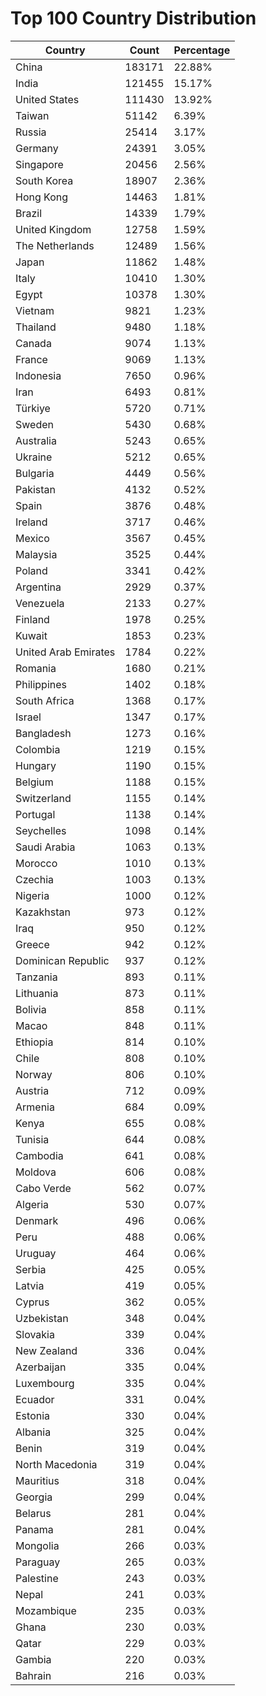 # Top 100 Country Distribution
| Country | Count | Percentage |
|----|----|----|
| China | 183171 | 22.88% |
| India | 121455 | 15.17% |
| United States | 111430 | 13.92% |
| Taiwan | 51142 | 6.39% |
| Russia | 25414 | 3.17% |
| Germany | 24391 | 3.05% |
| Singapore | 20456 | 2.56% |
| South Korea | 18907 | 2.36% |
| Hong Kong | 14463 | 1.81% |
| Brazil | 14339 | 1.79% |
| United Kingdom | 12758 | 1.59% |
| The Netherlands | 12489 | 1.56% |
| Japan | 11862 | 1.48% |
| Italy | 10410 | 1.30% |
| Egypt | 10378 | 1.30% |
| Vietnam | 9821 | 1.23% |
| Thailand | 9480 | 1.18% |
| Canada | 9074 | 1.13% |
| France | 9069 | 1.13% |
| Indonesia | 7650 | 0.96% |
| Iran | 6493 | 0.81% |
| Türkiye | 5720 | 0.71% |
| Sweden | 5430 | 0.68% |
| Australia | 5243 | 0.65% |
| Ukraine | 5212 | 0.65% |
| Bulgaria | 4449 | 0.56% |
| Pakistan | 4132 | 0.52% |
| Spain | 3876 | 0.48% |
| Ireland | 3717 | 0.46% |
| Mexico | 3567 | 0.45% |
| Malaysia | 3525 | 0.44% |
| Poland | 3341 | 0.42% |
| Argentina | 2929 | 0.37% |
| Venezuela | 2133 | 0.27% |
| Finland | 1978 | 0.25% |
| Kuwait | 1853 | 0.23% |
| United Arab Emirates | 1784 | 0.22% |
| Romania | 1680 | 0.21% |
| Philippines | 1402 | 0.18% |
| South Africa | 1368 | 0.17% |
| Israel | 1347 | 0.17% |
| Bangladesh | 1273 | 0.16% |
| Colombia | 1219 | 0.15% |
| Hungary | 1190 | 0.15% |
| Belgium | 1188 | 0.15% |
| Switzerland | 1155 | 0.14% |
| Portugal | 1138 | 0.14% |
| Seychelles | 1098 | 0.14% |
| Saudi Arabia | 1063 | 0.13% |
| Morocco | 1010 | 0.13% |
| Czechia | 1003 | 0.13% |
| Nigeria | 1000 | 0.12% |
| Kazakhstan | 973 | 0.12% |
| Iraq | 950 | 0.12% |
| Greece | 942 | 0.12% |
| Dominican Republic | 937 | 0.12% |
| Tanzania | 893 | 0.11% |
| Lithuania | 873 | 0.11% |
| Bolivia | 858 | 0.11% |
| Macao | 848 | 0.11% |
| Ethiopia | 814 | 0.10% |
| Chile | 808 | 0.10% |
| Norway | 806 | 0.10% |
| Austria | 712 | 0.09% |
| Armenia | 684 | 0.09% |
| Kenya | 655 | 0.08% |
| Tunisia | 644 | 0.08% |
| Cambodia | 641 | 0.08% |
| Moldova | 606 | 0.08% |
| Cabo Verde | 562 | 0.07% |
| Algeria | 530 | 0.07% |
| Denmark | 496 | 0.06% |
| Peru | 488 | 0.06% |
| Uruguay | 464 | 0.06% |
| Serbia | 425 | 0.05% |
| Latvia | 419 | 0.05% |
| Cyprus | 362 | 0.05% |
| Uzbekistan | 348 | 0.04% |
| Slovakia | 339 | 0.04% |
| New Zealand | 336 | 0.04% |
| Azerbaijan | 335 | 0.04% |
| Luxembourg | 335 | 0.04% |
| Ecuador | 331 | 0.04% |
| Estonia | 330 | 0.04% |
| Albania | 325 | 0.04% |
| Benin | 319 | 0.04% |
| North Macedonia | 319 | 0.04% |
| Mauritius | 318 | 0.04% |
| Georgia | 299 | 0.04% |
| Belarus | 281 | 0.04% |
| Panama | 281 | 0.04% |
| Mongolia | 266 | 0.03% |
| Paraguay | 265 | 0.03% |
| Palestine | 243 | 0.03% |
| Nepal | 241 | 0.03% |
| Mozambique | 235 | 0.03% |
| Ghana | 230 | 0.03% |
| Qatar | 229 | 0.03% |
| Gambia | 220 | 0.03% |
| Bahrain | 216 | 0.03% |
